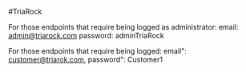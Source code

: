 #TriaRock

For those endpoints that require being logged as administrator:
email: admin@triarock.com
password: adminTriaRock

For those endpoints that require being logged:
email": customer@triarok.com,
password": Customer1